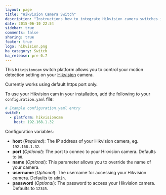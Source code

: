 ```yaml
---
layout: page
title: "Hikvision Camera Switch"
description: "Instructions how to integrate Hikvision camera switches into Home Assistant."
date: 2015-06-10 22:54
sidebar: true
comments: false
sharing: true
footer: true
logo: hikvision.png
ha_category: Switch
ha_release: pre 0.7
---
```



This `hikvisioncam` switch platform allows you to control your motion detection setting on your [Hikvision](http://www.hikvision.com/) camera.

<p class='note warning'>
Currently works using default https port only.
</p>

To use your Hikvision cam in your installation, add the following to your `configuration.yaml` file:

```yaml
# Example configuration.yaml entry
switch:
  - platform: hikvisioncam
    host: 192.168.1.32
```

Configuration variables:

- **host** (*Required*): The IP address of your Hikvision camera, eg. `192.168.1.32`.
- **port** (*Optional*): The port to connec to your Hikvision camera. Defaults to `80`.
- **name** (*Optional*): This parameter allows you to override the name of your camera.
- **username** (*Optional*): The username for accessing your Hikvision camera. Defaults to `admin`.
- **password** (*Optional*): The password to access your Hikvision camera. Defaults to `12345`.
